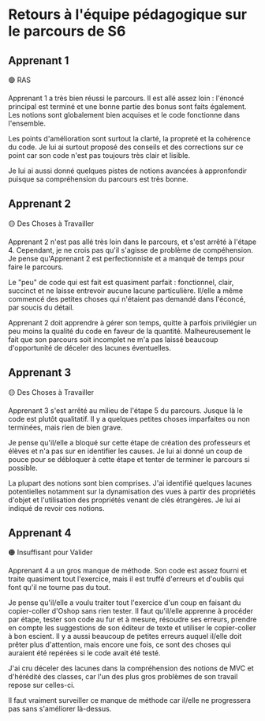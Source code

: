 # Retours à l'équipe pédagogique sur le parcours de S6

## Apprenant 1

🟢 RAS

Apprenant 1 a très bien réussi le parcours. Il est allé assez loin : l'énoncé principal est terminé et une bonne partie des bonus sont faits également.
Les notions sont globalement bien acquises et le code fonctionne dans l'ensemble.

Les points d'amélioration sont surtout la clarté, la propreté et la cohérence du code. Je lui ai surtout proposé des conseils et des corrections sur ce point car son code n'est pas toujours très clair et lisible.

Je lui ai aussi donné quelques pistes de notions avancées à appronfondir puisque sa compréhension du parcours est très bonne.

## Apprenant 2

🟡 Des Choses à Travailler

Apprenant 2 n'est pas allé très loin dans le parcours, et s'est arrêté à l'étape 4.
Cependant, je ne crois pas qu'il s'agisse de problème de compéhension. Je pense qu'Apprenant 2 est perfectionniste et a manqué de temps pour faire le parcours.

Le "peu" de code qui est fait est quasiment parfait : fonctionnel, clair, succinct et ne laisse entrevoir aucune lacune particulière. Il/elle a même commencé des petites choses qui n'étaient pas demandé dans l'éconcé, par soucis du détail.

Apprenant 2 doit apprendre à gérer son temps, quitte à parfois privilégier un peu moins la qualité du code en faveur de la quantité. Malheureusement le fait que son parcours soit incomplet ne m'a pas laissé beaucoup d'opportunité de déceler des lacunes éventuelles.

## Apprenant 3

🟡 Des Choses à Travailler

Apprenant 3 s'est arrêté au milieu de l'étape 5 du parcours.
Jusque là le code est plutôt qualitatif. Il y a quelques petites choses imparfaites ou non terminées, mais rien de bien grave.

Je pense qu'il/elle a bloqué sur cette étape de création des professeurs et élèves et n'a pas sur en identifier les causes. Je lui ai donné un coup de pouce pour se débloquer à cette étape et tenter de terminer le parcours si possible.

La plupart des notions sont bien comprises. J'ai identifié quelques lacunes potentielles notamment sur la dynamisation des vues à partir des propriétés d'objet et l'utilisation des propriétés venant de clés étrangères. Je lui ai indiqué de revoir ces notions.

## Apprenant 4

🟠 Insuffisant pour Valider

Apprenant 4 a un gros manque de méthode. Son code est assez fourni et traite quasiment tout l'exercice, mais il est truffé d'erreurs et d'oublis qui font qu'il ne tourne pas du tout.

Je pense qu'il/elle a voulu traiter tout l'exercice d'un coup en faisant du copier-coller d'Oshop sans rien tester.
Il faut qu'il/elle apprenne à procéder par étape, tester son code au fur et à mesure, résoudre ses erreurs, prendre en compte les suggestions de son éditeur de texte et utiliser le copier-coller à bon escient. Il y a aussi beaucoup de petites erreurs auquel il/elle doit prêter plus d'attention, mais encore une fois, ce sont des choses qui auraient été repérées si le code avait été testé.

J'ai cru déceler des lacunes dans la compréhension des notions de MVC et d'hérédité des classes, car l'un des plus gros problèmes de son travail repose sur celles-ci.

Il faut vraiment surveiller ce manque de méthode car il/elle ne progressera pas sans s'améliorer là-dessus.